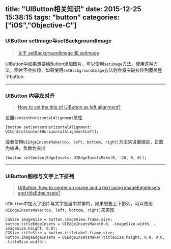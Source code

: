 title: "UIButton相关知识"
date: 2015-12-25 15:38:15
tags: "button"
categories: ["iOS","Objective-C"]
---

### UIButton setImage与setBackgroundImage

> [关于 setBackgroundImage 和 setImage](http://blog.csdn.net/reylen/article/details/8504015)

UIButton中如果想要给Button添加图片，可以使用`setImage`方法，使用这种方法，图片不会拉伸，如果使用`setBackgroundImage`方法则会将突破拉伸到覆盖整个button.

----

### UIButton 内容左对齐

> [How to set the title of UIButton as left alignment?](http://stackoverflow.com/questions/2765024/how-to-set-the-title-of-uibutton-as-left-alignment)

设置`contentHorizontalAlignment`属性
```objc
[button setContentHorizontalAlignment: UIControlContentHorizontalAlignmentLeft];
```
或者使用`UIEdgeInsetsMake(top, left, bottom, right)`方法来设置缩进，正数为缩进，负数为突出
```objc
[button setContentEdgeInsets: UIEdgeInsetsMake(0, -20, 0, 0)];
```

----

### UIButton图标与文字上下排列

> [UIButton: how to center an image and a text using imageEdgeInsets and titleEdgeInsets?](http://stackoverflow.com/questions/2451223/uibutton-how-to-center-an-image-and-a-text-using-imageedgeinsets-and-titleedgei)

`UIButton`中加入了图片与文字是居中并排的，如果想要上下排列，可以使用`UIEdgeInsetsMake(top, left, bottom, right)`来实现
```objc
CGSize imageSize = button.imageView.frame.size;
button.titleEdgeInsets = UIEdgeInsetsMake(0.0, -imageSize.width, -imageSize.height, 0.0);
CGSize titleSize = button.titleLabel.frame.size;
button.imageEdgeInsets = UIEdgeInsetsMake(-titleSize.height, 0.0, 0.0, -titleSize.width);
```